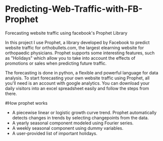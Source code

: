 # Predicting-Web-Traffic-with-FB-Prophet
Forecasting website traffic using facebook's Prophet Library

In this project I use Prophet, a library developed by Facebook to predict website traffic for orthobullets.com, the largest elearning website for orthopaedic physicians. Prophet supports some interesting features, such as "Holidays" which allow you to take into account the effects of promotions or sales when predicting future traffic.

The forecasting is done in python, a flexible and powerful language for data analysis. To start forecasting your own website traffic using Prophet, all you'll need is an account with google analytics. You can download your daily visitors into an excel spreadsheet easily and follow the steps from there.

#How prophet works

- A piecewise linear or logistic growth curve trend. Prophet automatically detects changes in trends by selecting changepoints from the data.
- A yearly seasonal component modeled using Fourier series.
- A weekly seasonal component using dummy variables.
- A user-provided list of important holidays.
